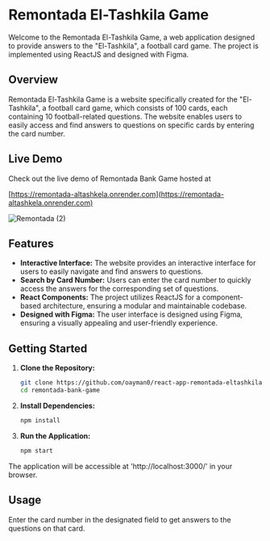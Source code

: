 # Remontada El-Tashkila Game

Welcome to the Remontada El-Tashkila Game, a web application designed to provide answers to the "El-Tashkila", a football card game. The project is implemented using ReactJS and designed with Figma.

## Overview

Remontada El-Tashkila Game is a website specifically created for the "El-Tashkila", a football card game, which consists of 100 cards, each containing 10 football-related questions. The website enables users to easily access and find answers to questions on specific cards by entering the card number.

## Live Demo

Check out the live demo of Remontada Bank Game hosted at

[https://remontada-altashkela.onrender.com](https://remontada-altashkela.onrender.com)


![Remontada (2)](https://github.com/oayman0/react-app-remontada-eltashkila-game/assets/37955772/6298c1b3-9c60-48d3-8bcb-378ce20ea4fa)



## Features

- **Interactive Interface:** The website provides an interactive interface for users to easily navigate and find answers to questions.
- **Search by Card Number:** Users can enter the card number to quickly access the answers for the corresponding set of questions.
- **React Components:** The project utilizes ReactJS for a component-based architecture, ensuring a modular and maintainable codebase.
- **Designed with Figma:** The user interface is designed using Figma, ensuring a visually appealing and user-friendly experience.

## Getting Started

1. **Clone the Repository:**
   ```bash
   git clone https://github.com/oayman0/react-app-remontada-eltashkila-game.git
   cd remontada-bank-game
   
2. **Install Dependencies:**
   ```bash
   npm install
   
3. **Run the Application:**
   ```bash
   npm start
   
The application will be accessible at 'http://localhost:3000/' in your browser.

## Usage
Enter the card number in the designated field to get answers to the questions on that card.

